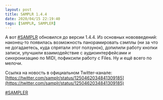 ```yaml
---
layout: post
title: SAMPLR 1.4.4
date: 2020/04/15 22:19:40
tags: [SAMPLR, SAMPLER]
---
```


А вот [#SAMPLR](/tags/SAMPLR) обновился до версии 1.4.4. Из основных нововведений: наконец-то появилась возможность панорамировать сэмплы (ни за что не догадаетесь, куда спрятали этот ползунок), допилили работу кнопки записи, улучшили взаимодействие с аудиоинтерфейсами и синхронизацию по MIDI, пофиксили работу с Files. Ну и ещё всего по мелочи.

Ссылка на новость в официальном Twitter-канале: [https://twitter.com/samplr/status/1250462034841309185](https://twitter.com/samplr/status/1250462034841309185)

[#SAMPLER](/tags/SAMPLER)
